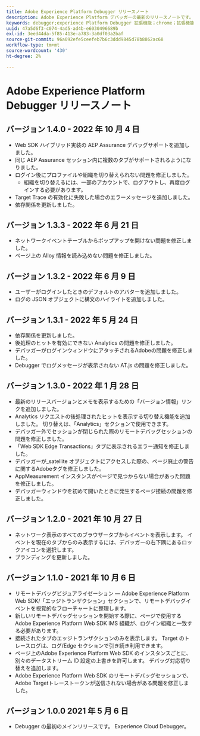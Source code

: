 ```yaml
---
title: Adobe Experience Platform Debugger リリースノート
description: Adobe Experience Platform デバッガーの最新のリリースノートです。
keywords: debugger;experience Platform Debugger 拡張機能；chrome；拡張機能；リリースノート
uuid: 47a5d6f3-c074-4ad5-ad4b-e6030496689b
exl-id: 3eed44da-5f85-413e-a783-3a0df03a2baf
source-git-commit: 96a092efe5ceefeb7b6c3ddd9845d78b8862ac68
workflow-type: tm+mt
source-wordcount: '430'
ht-degree: 2%

---
```


# Adobe Experience Platform Debugger リリースノート

## バージョン 1.4.0 - 2022 年 10 月 4 日

* Web SDK ハイブリッド実装の AEP Assurance デバッグサポートを追加しました。
* 同じ AEP Assurance セッション内に複数のタブがサポートされるようになりました。
* ログイン後にプロファイルや組織を切り替えられない問題を修正しました。
   * 組織を切り替えるには、一部のアカウントで、ログアウトし、再度ログインする必要があります。
* Target Trace の有効化に失敗した場合のエラーメッセージを追加しました。
* 依存関係を更新しました。

## バージョン 1.3.3 - 2022 年 6 月 21 日

* ネットワークイベントテーブルからポップアップを開けない問題を修正しました。
* ページ上の Alloy 情報を読み込めない問題を修正しました。

## バージョン 1.3.2 - 2022 年 6 月 9 日

* ユーザーがログインしたときのデフォルトのアバターを追加しました。
* ログの JSON オブジェクトに構文のハイライトを追加しました。

## バージョン 1.3.1 - 2022 年 5 月 24 日

* 依存関係を更新しました。
* 後処理のヒットを有効にできない Analytics の問題を修正しました。
* デバッガーがログインウィンドウにアタッチされるAdobeの問題を修正しました。
* Debugger でログメッセージが表示されない AT.js の問題を修正しました。

## バージョン 1.3.0 - 2022 年 1 月 28 日

* 最新のリリースバージョンとメモを表示するための「バージョン情報」リンクを追加しました。
* Analytics リクエストの後処理されたヒットを表示する切り替え機能を追加しました。 切り替えは、「Analytics」セクションで使用できます。
* デバッガー外でセッションが閉じられた際のリモートデバッグセッションの問題を修正しました。
* 「Web SDK Edge Transactions」タブに表示されるエラー通知を修正しました。
* デバッガーが_satellite オブジェクトにアクセスした際の、ページ廃止の警告に関するAdobeタグを修正しました。
* AppMeasurement インスタンスがページで見つからない場合があった問題を修正しました。
* デバッガーウィンドウを初めて開いたときに発生するページ接続の問題を修正しました。

## バージョン 1.2.0 - 2021 年 10 月 27 日

* ネットワーク表示のすべてのブラウザータブからイベントを表示します。 イベントを現在のタブからのみ表示するには、デバッガーの右下隅にあるロックアイコンを選択します。
* ブランディングを更新しました。

## バージョン 1.1.0 - 2021 年 10 月 6 日

* リモートデバッグビジュアライゼーション — Adobe Experience Platform Web SDK/「エッジトランザクション」セクションで、リモートデバッグイベントを視覚的なフローチャートに整理します。
* 新しいリモートデバッグセッションを開始する際に、ページで使用するAdobe Experience Platform Web SDK IMS 組織が、ログイン組織と一致する必要があります。
* 接続されたタブのエッジトランザクションのみを表示します。 Target のトレースログは、ログ/Edge セクションで引き続き利用できます。
* ページ上のAdobe Experience Platform Web SDK のインスタンスごとに、別々のデータストリーム ID 設定の上書きを許可します。 デバッグ対応切り替えを追加します。
* Adobe Experience Platform Web SDK のリモートデバッグセッションで、Adobe Targetトレーストークンが送信されない場合がある問題を修正しました。

## バージョン 1.0.0 2021 年 5 月 6 日

* Debugger の最初のメインリリースです。 Experience Cloud Debugger。
